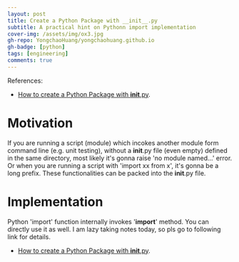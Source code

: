 ```yaml
---
layout: post
title: Create a Python Package with __init__.py
subtitle: A practical hint on Pythonn import implementation
cover-img: /assets/img/ox3.jpg
gh-repo: YongchaoHuang/yongchaohuang.github.io
gh-badge: [python]
tags: [engineering]
comments: true
---
```


References: <br />
  * [How to create a Python Package with __init__.py](https://timothybramlett.com/How_to_create_a_Python_Package_with___init__py.html).


# Motivation
If you are running a script (module) which incokes another module form command line (e.g. unit testing), without a __init__.py file (even empty) defined in the same directory, most likely it's gonna raise 'no module named...' error. 
Or when you are running a script with 'import xx from x', it's gonna be a long prefix. 
These functionalities can be packed into the __init__.py file. 


# Implementation
Python 'import' function internally invokes '__import__' method. You can directly use it as well. 
I am lazy taking notes today, so pls go to following link for details. <br />
* [How to create a Python Package with __init__.py](https://timothybramlett.com/How_to_create_a_Python_Package_with___init__py.html).

